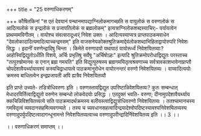 +++
title = "25 वरुणाधिकरणम्"

+++
कौषितकिनां "स एतं देवयानं पन्थानमापद्याग्निलोकमागच्छति स वायुलोकं स वरुणलोकं स आदित्यलोकं स इन्द्रलोकं स प्रजापतिलोकं स ब्रह्मलोकम्" इत्यत्राग्निलोकशब्दस्याचिर्ः- पर्यायत्वेन प्राथम्यमविगीतम् । वायोश्च संवत्सरादूध्वर्ं निवेश उक्तः । आदित्यस्याप्यत्र प्राप्तपाठकमवाधेन "देवलोकादादित्यमादित्याच्चन्द्रमसम्" इति वाजसनेयकोक्तश्रुतिक्रमाद्देवंलोकशब्दाभिहिताद्वायोरुपरि निवेशः सिद्धः । इदानीं वरुणेन्द्रादिषु चिन्ता । किमेते वरुणादयो यथापाठं वायोरूर्ध्वं निवेशयितव्याः? आहोस्विद्विद्युतोऽधीति विशये, अर्चिः प्रभृतिषु सर्वेषु "अर्चिषोऽहः" इत्यादि श्रुतिक्रमोपरोधाद्विद्युतः परस्ताच्च "तत्पुरुष्रोमानवः स एनान् ब्रह्म गमयति" इति विद्युत्पुरुषस्य ब्रह्मगमयितृत्वश्रवणाच्च सर्वत्रावकाशभावेनाप्राप्तौ चोपदेशावैयर्थ्यायावश्यं कस्यचिद्वाधायत्वे पाठक्रमानुरोधेन वायोरनन्तरं वरुणो निवेशयितव्यः । वाय्वादित्ययोः क्रमस्य बाधितत्वेन इन्द्रप्रजापती अपि ह्यत्रैव निवेशयितव्यौ

इति प्राप्ते उच्यते- तडित्रोधिवरुणः इति । वरुणस्तावद्विद्युत उपरिष्टान्निवेशयितव्यः? कुतः सम्बन्धात् मेधादरविर्तित्वाद्विद्युतो वरुणेन सम्बन्धो लोकवेदयोः प्रसिद्धः । एतदुक्तं भवति- वरुणा; दीनामुपदेशावैयर्थ्याय क्कचिन्निविशयितव्यत्ये सति पाठक्रमादर्थक्रमस्य बलीयस्त्वाद्विद्युत्रोधिवरुणो निवेशयितव्यः । ततश्चामानचस्य गमवितृत्वं व्यवदानसहमित्यवगम्यते । तस्य च च्यवधानसहत्वादिन्द्रयादेश्वोपदिष्टस्यावश्यनिवेशयितव्यस्य वरुणादुपर्युपदिष्टत्वादागन्धूनामन्ते निवेशयितव्यत्वाच्च वरुणादुपरीन्द्रादिर्निवेशयितव्य इति ।। 3 ।।

।। वरुणाधिकरणं समाप्तम् ।।